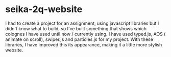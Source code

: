 # seika-2q-website

I had to create a project for an assignment, using javascript libraries but I didn't know what to build, so I've built something that shows which colognes I have used until now / currently using. I have used typed.js, AOS ( animate on scroll), swiper.js and particles.js for my project. With these libraries, I have improved this its appearance, making it a little more stylish website.
